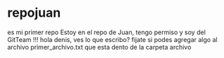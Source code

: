 # repojuan
es mi primer repo
Estoy en el repo de Juan, tengo permiso y soy del GitTeam !!!
hola denis, ves lo que escribo? fijate si podes agregar algo al archivo primer_archivo.txt que esta dento de la carpeta archivo